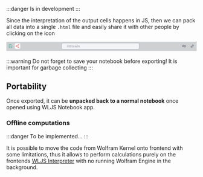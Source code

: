 :::danger
Is in development
:::

Since the interpretation of the output cells happens in JS, then we can pack all data into a single `.html` file and easily share it with other people by clicking on the icon

![](../../Screenshot%202024-03-13%20at%2019.37.13.png)

:::warning
Do not forget to save your notebook before exporting! It is important for garbage collecting
:::

## Portability 
Once exported, it can be __unpacked back to a normal notebook__ once opened using WLJS Notebook app.

### Offline computations
:::danger
To be implemented...
:::

It is possible to move the code from Wolfram Kernel onto frontend with some limitations, thus it allows to perform calculations purely on the frontends [WLJS Interpreter](https://github.com/JerryI/wljs-interpreter) with no running Wolfram Engine in the background.

